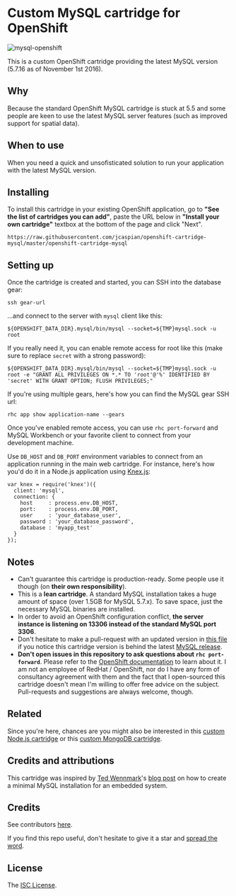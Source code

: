 # Custom MySQL cartridge for OpenShift

![mysql-openshift](https://cloud.githubusercontent.com/assets/581999/13375581/503e858e-ddac-11e5-96de-b4cd718e7cc3.png)

This is a custom OpenShift cartridge providing the latest MySQL version (5.7.16 as of November 1st 2016).

## Why

Because the standard OpenShift MySQL cartridge is stuck at 5.5 and some people are keen to use the latest MySQL server features (such as improved support for spatial data).

## When to use

When you need a quick and unsofisticated solution to run your application with the latest MySQL version.

## Installing

To install this cartridge in your existing OpenShift application, go to **"See the list of cartridges you can add"**, paste the URL below in **"Install your own cartridge"** textbox at the bottom of the page and click "Next".

    https://raw.githubusercontent.com/jcaspian/openshift-cartridge-mysql/master/openshift-cartridge-mysql

## Setting up

Once the cartridge is created and started, you can SSH into the database gear:

    ssh gear-url

...and connect to the server with `mysql` client like this:

    ${OPENSHIFT_DATA_DIR}.mysql/bin/mysql --socket=${TMP}mysql.sock -u root

If you really need it, you can enable remote access for root like this (make sure to replace `secret` with a strong password):

    ${OPENSHIFT_DATA_DIR}.mysql/bin/mysql --socket=${TMP}mysql.sock -u root -e "GRANT ALL PRIVILEGES ON *.* TO 'root'@'%' IDENTIFIED BY 'secret' WITH GRANT OPTION; FLUSH PRIVILEGES;"

If you're using multiple gears, here's how you can find the MySQL gear SSH url:

    rhc app show application-name --gears

Once you've enabled remote access, you can use `rhc port-forward` and MySQL Workbench or your favorite client to connect from your development machine.

Use `DB_HOST` and `DB_PORT` environment variables to connect from an application running in the main web cartridge. For instance, here's how you'd do it in a Node.js application using [Knex.js](http://knexjs.org/):

    var knex = require('knex')({
      client: 'mysql',
      connection: {
        host     : process.env.DB_HOST,
        port:    : process.env.DB_PORT,
        user     : 'your_database_user',
        password : 'your_database_password',
        database : 'myapp_test'
      }
    });

## Notes

- Can't guarantee this cartridge is production-ready. Some people use it though (on **their own responsibility**).
- This is a **lean cartridge**. A standard MySQL installation takes a huge amount of space (over 1.5GB for MySQL 5.7.x). To save space, just the necessary MySQL binaries are installed.
- In order to avoid an OpenShift configuration conflict, **the server instance is listening on 13306 instead of the standard MySQL port 3306**.
- Don't hesitate to make a pull-request with an updated version in [this file](https://github.com/jcaspian/openshift-cartridge-mysql/blob/master/metadata/manifest.yml#L4) if you notice this cartridge version is behind the latest [MySQL release](http://dev.mysql.com/downloads/mysql).
- **Don't open issues in this repository to ask questions about `rhc port-forward`**. Please refer to the [OpenShift documentation](https://developers.openshift.com/en/managing-port-forwarding.html) to learn about it. I am not an employee of RedHat / OpenShift, nor do I have any form of consultancy agreement with them and the fact that I open-sourced this cartridge doesn't mean I'm willing to offer free advice on the subject. Pull-requests and suggestions are always welcome, though.


## Related

Since you're here, chances are you might also be interested in this [custom Node.js cartridge](https://github.com/icflorescu/openshift-cartridge-nodejs) or this [custom MongoDB cartridge](https://github.com/icflorescu/openshift-cartridge-mongodb).

## Credits and attributions

This cartridge was inspired by [Ted Wennmark](https://se.linkedin.com/in/tedwennmark)'s [blog post](http://mysql-nordic.blogspot.ro/2015/02/creating-minimal-mysql-installation-for.html) on how to create a minimal MySQL installation for an embedded system.

## Credits

See contributors [here](https://github.com/icflorescu/openshift-cartridge-mysql/graphs/contributors).

If you find this repo useful, don't hesitate to give it a star and [spread the word](http://twitter.com/share?text=Checkout%20this%20custom%20MySQL%20cartridge%20for%20OpenShift!&amp;url=http%3A%2F%2Fgithub.com/icflorescu/openshift-cartridge-mysql&amp;hashtags=MySQL,database,OpenShift&amp;via=icflorescu).

## License

The [ISC License](http://github.com/icflorescu/openshift-cartridge-mysql/blob/master/LICENSE).
